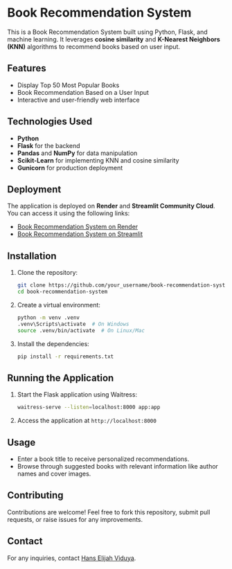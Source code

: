 # Book Recommendation System

This is a Book Recommendation System built using Python, Flask, and machine learning. It leverages **cosine similarity** and **K-Nearest Neighbors (KNN)** algorithms to recommend books based on user input.

## Features
- Display Top 50 Most Popular Books
- Book Recommendation Based on a User Input
- Interactive and user-friendly web interface

## Technologies Used
- **Python**
- **Flask** for the backend
- **Pandas** and **NumPy** for data manipulation
- **Scikit-Learn** for implementing KNN and cosine similarity
- **Gunicorn** for production deployment

## Deployment
The application is deployed on **Render** and **Streamlit Community Cloud**. You can access it using the following links:

- [Book Recommendation System on Render](https://book-recommendation-system-pil0.onrender.com/)
- [Book Recommendation System on Streamlit](https://hanselijahv-bookrecsys.streamlit.app/)

## Installation

1. Clone the repository:
    ```bash
    git clone https://github.com/your_username/book-recommendation-system.git
    cd book-recommendation-system
    ```

2. Create a virtual environment:
    ```bash
    python -m venv .venv
    .venv\Scripts\activate  # On Windows
    source .venv/bin/activate  # On Linux/Mac
    ```

3. Install the dependencies:
    ```bash
    pip install -r requirements.txt
    ```

## Running the Application

1. Start the Flask application using Waitress:
    ```bash
    waitress-serve --listen=localhost:8000 app:app
    ```

2. Access the application at `http://localhost:8000`

## Usage
- Enter a book title to receive personalized recommendations.
- Browse through suggested books with relevant information like author names and cover images.

## Contributing
Contributions are welcome! Feel free to fork this repository, submit pull requests, or raise issues for any improvements.


## Contact
For any inquiries, contact [Hans Elijah Viduya](https://www.linkedin.com/in/hanselijahv/).

